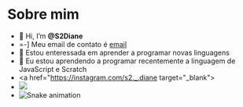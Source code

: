 # Sobre mim
- 👋 Hi, I’m **@S2Diane**
- =-] Meu email de contato é [email](@diana.mendes@escola.pr.gov.br)
- 👀 Estou enteressada em aprender a programar novas linguagens 
- 🌱 Eu estou aprendendo a programar recentemente a linguagem de JavaScript e Scratch
- <a href="https://instagram.com/s2._.diane target="_blank">
- <img src="https://img.shields.io/badge/-Instagram-%23E4405F?style=for-the-badge&logo=instagram&logoColor=white" target="_blank"></a>
- ![Snake animation](https://github.com/seu-usuário-aqui/seu-usuário-aqui/blob/output/github-contribution-grid-snake.svg)
